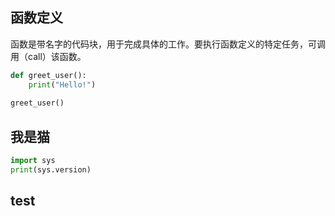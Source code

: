 ## 函数定义

函数是带名字的代码块，⽤于完成具体的⼯作。要执⾏函数定义的特定任务，可调⽤（call）该函数。

```python
def greet_user():
	print("Hello!")
	
greet_user()
```

## 我是猫


``` python
import sys
print(sys.version)
```


## test   

